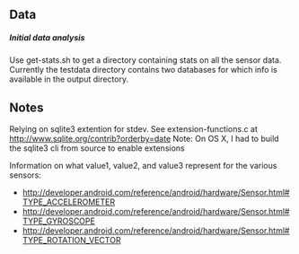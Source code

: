## Data
##### Initial data analysis

Use get-stats.sh to get a directory containing stats on all the sensor data. Currently the testdata directory contains two databases for which info is available in the output directory.



## Notes

Relying on sqlite3 extention for stdev. 
See extension-functions.c at http://www.sqlite.org/contrib?orderby=date
Note: On OS X, I had to build the sqlite3 cli from source to enable extensions

Information on what value1, value2, and value3 represent for the various sensors:
- http://developer.android.com/reference/android/hardware/Sensor.html#TYPE_ACCELEROMETER
- http://developer.android.com/reference/android/hardware/Sensor.html#TYPE_GYROSCOPE
- http://developer.android.com/reference/android/hardware/Sensor.html#TYPE_ROTATION_VECTOR



